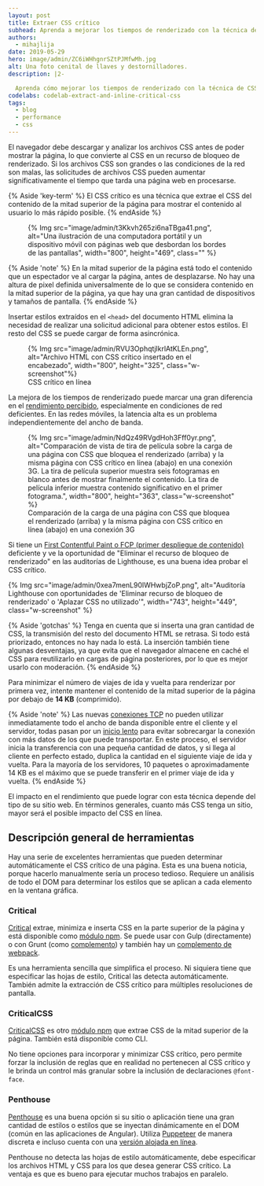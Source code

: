 ```yaml
---
layout: post
title: Extraer CSS crítico
subhead: Aprenda a mejorar los tiempos de renderizado con la técnica de CSS crítico.
authors:
  - mihajlija
date: 2019-05-29
hero: image/admin/ZC6iWHhgnrSZtPJMfwMh.jpg
alt: Una foto cenital de llaves y destornilladores.
description: |2-

  Aprenda cómo mejorar los tiempos de renderizado con la técnica de CSS crítico y cómo elegir la mejor herramienta para su proyecto.
codelabs: codelab-extract-and-inline-critical-css
tags:
  - blog
  - performance
  - css
---
```


El navegador debe descargar y analizar los archivos CSS antes de poder mostrar la página, lo que convierte al CSS en un recurso de bloqueo de renderizado. Si los archivos CSS son grandes o las condiciones de la red son malas, las solicitudes de archivos CSS pueden aumentar significativamente el tiempo que tarda una página web en procesarse.

{% Aside 'key-term' %} El CSS crítico es una técnica que extrae el CSS del contenido de la mitad superior de la página para mostrar el contenido al usuario lo más rápido posible. {% endAside %}

<figure class="w-figure">{% Img src="image/admin/t3Kkvh265zi6naTBga41.png", alt="Una ilustración de una computadora portátil y un dispositivo móvil con páginas web que desbordan los bordes de las pantallas", width="800", height="469", class="" %}</figure>

{% Aside 'note' %} En la mitad superior de la página está todo el contenido que un espectador ve al cargar la página, antes de desplazarse. No hay una altura de pixel definida universalmente de lo que se considera contenido en la mitad superior de la página, ya que hay una gran cantidad de dispositivos y tamaños de pantalla. {% endAside %}

Insertar estilos extraídos en el `<head>` del documento HTML elimina la necesidad de realizar una solicitud adicional para obtener estos estilos. El resto del CSS se puede cargar de forma asincrónica.

<figure class="w-figure">{% Img src="image/admin/RVU3OphqtjlkrlAtKLEn.png", alt="Archivo HTML con CSS crítico insertado en el encabezado", width="800", height="325", class="w-screenshot"%}<figcaption class="w-figcaption"> CSS crítico en línea</figcaption></figure>

La mejora de los tiempos de renderizado puede marcar una gran diferencia en el [rendimiento percibido](https://developers.google.com/web/fundamentals/performance/rail#ux), especialmente en condiciones de red deficientes. En las redes móviles, la latencia alta es un problema independientemente del ancho de banda.

<figure class="w-figure">{% Img src="image/admin/NdQz49RVgdHoh3Fff0yr.png", alt="Comparación de vista de tira de película sobre la carga de una página con CSS que bloquea el renderizado (arriba) y la misma página con CSS crítico en línea (abajo) en una conexión 3G. La tira de película superior muestra seis fotogramas en blanco antes de mostrar finalmente el contenido. La tira de película inferior muestra contenido significativo en el primer fotograma.", width="800", height="363", class="w-screenshot" %}<figcaption class="w-figcaption"> Comparación de la carga de una página con CSS que bloquea el renderizado (arriba) y la misma página con CSS crítico en línea (abajo) en una conexión 3G</figcaption></figure>

Si tiene un [First Contentful Paint o FCP (primer despliegue de contenido)](/first-contentful-paint) deficiente y ve la oportunidad de "Eliminar el recurso de bloqueo de renderizado" en las auditorías de Lighthouse, es una buena idea probar el CSS crítico.

{% Img src="image/admin/0xea7menL90lWHwbjZoP.png", alt="Auditoría Lighthouse con oportunidades de 'Eliminar recurso de bloqueo de renderizado' o 'Aplazar CSS no utilizado'", width="743", height="449", class="w-screenshot" %}

{% Aside 'gotchas' %} Tenga en cuenta que si inserta una gran cantidad de CSS, la transmisión del resto del documento HTML se retrasa. Si todo está priorizado, entonces no hay nada lo está. La inserción también tiene algunas desventajas, ya que evita que el navegador almacene en caché el CSS para reutilizarlo en cargas de página posteriores, por lo que es mejor usarlo con moderación. {% endAside %}

<p id="14KB">Para minimizar el número de viajes de ida y vuelta para renderizar por primera vez, intente mantener el contenido de la mitad superior de la página por debajo de <strong>14 KB</strong> (comprimido).</p>

{% Aside 'note' %} Las nuevas [conexiones TCP](https://hpbn.co/building-blocks-of-tcp/) no pueden utilizar inmediatamente todo el ancho de banda disponible entre el cliente y el servidor, todas pasan por un [inicio lento](https://hpbn.co/building-blocks-of-tcp/#slow-start) para evitar sobrecargar la conexión con más datos de los que puede transportar. En este proceso, el servidor inicia la transferencia con una pequeña cantidad de datos, y si llega al cliente en perfecto estado, duplica la cantidad en el siguiente viaje de ida y vuelta. Para la mayoría de los servidores, 10 paquetes o aproximadamente 14 KB es el máximo que se puede transferir en el primer viaje de ida y vuelta. {% endAside %}

El impacto en el rendimiento que puede lograr con esta técnica depende del tipo de su sitio web. En términos generales, cuanto más CSS tenga un sitio, mayor será el posible impacto del CSS en línea.

## Descripción general de herramientas

Hay una serie de excelentes herramientas que pueden determinar automáticamente el CSS crítico de una página. Esta es una buena noticia, porque hacerlo manualmente sería un proceso tedioso. Requiere un análisis de todo el DOM para determinar los estilos que se aplican a cada elemento en la ventana gráfica.

### Critical

[Critical](https://github.com/addyosmani/critical) extrae, minimiza e inserta CSS en la parte superior de la página y está disponible como [módulo npm](https://www.npmjs.com/package/critical). Se puede usar con Gulp (directamente) o con Grunt (como [complemento](https://github.com/bezoerb/grunt-critical)) y también hay un [complemento de webpack](https://github.com/anthonygore/html-critical-webpack-plugin).

Es una herramienta sencilla que simplifica el proceso. Ni siquiera tiene que especificar las hojas de estilo, Critical las detecta automáticamente. También admite la extracción de CSS crítico para múltiples resoluciones de pantalla.

### CriticalCSS

[CriticalCSS](https://github.com/filamentgroup/criticalCSS) es otro [módulo npm](https://www.npmjs.com/package/criticalcss) que extrae CSS de la mitad superior de la página. También está disponible como CLI.

No tiene opciones para incorporar y minimizar CSS crítico, pero permite forzar la inclusión de reglas que en realidad no pertenecen al CSS crítico y le brinda un control más granular sobre la inclusión de declaraciones `@font-face`.

### Penthouse

[Penthouse](https://github.com/pocketjoso/penthouse) es una buena opción si su sitio o aplicación tiene una gran cantidad de estilos o estilos que se inyectan dinámicamente en el DOM (común en las aplicaciones de Angular). Utiliza [Puppeteer](https://github.com/GoogleChrome/puppeteer) de manera discreta e incluso cuenta con una [versión alojada en línea](https://jonassebastianohlsson.com/criticalpathcssgenerator/).

Penthouse no detecta las hojas de estilo automáticamente, debe especificar los archivos HTML y CSS para los que desea generar CSS crítico. La ventaja es que es bueno para ejecutar muchos trabajos en paralelo.
